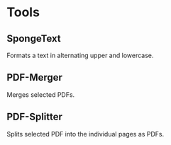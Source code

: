 # Tools

## SpongeText
Formats a text in alternating upper and lowercase.

## PDF-Merger
Merges selected PDFs.

## PDF-Splitter
Splits selected PDF into the individual pages as PDFs.
